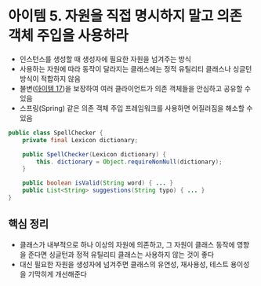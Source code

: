 # 아이템 5. 자원을 직접 명시하지 말고 의존 객체 주입을 사용하라

- 인스턴스를 생성할 때 생성자에 필요한 자원을 넘겨주는 방식
- 사용하는 자원에 따라 동작이 달라지는 클래스에는 정적 유틸리티 클래스나 싱글턴 방식이 적합하지 않음
- 불변([아이템 17](item_17.md))을 보장하여 여러 클라이언트가 의존 객체들을 안심하고 공유할 수 있음
- 스프링(Spring) 같은 의존 객체 주입 프레임워크를 사용하면 어질러짐을 해소할 수 있음

```java
public class SpellChecker {
    private final Lexicon dictionary;

    public SpellChecker(Lexicon dictionary) {
        this. dictionary = Object.requireNonNull(dictionary);
    }

    public boolean isValid(String word) { ... }
    public List<String> suggestions(String typo) { ... }
}
```

## 핵심 정리

- 클래스가 내부적으로 하나 이상의 자원에 의존하고, 그 자원이 클래스 동작에 영향을 준다면 싱글턴과 정적 유틸리티 클래스는 사용하지 않는 것이 좋다
- 대신 필요한 자원을 생성자에 넘겨주면 클래스의 유연성, 재사용성, 테스트 용이성을 기막히게 개선해준다
